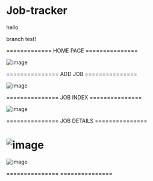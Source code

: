 # Job-tracker

hello

branch test!




============= HOME PAGE ===============

![image](https://user-images.githubusercontent.com/100539234/167038496-48596246-91a9-4535-87d5-66207cce8ff2.png)

=============== ADD JOB ===============

![image](https://user-images.githubusercontent.com/100539234/167038664-df9141ca-7b72-4a60-8546-bec9f1fbc5c9.png)

=============== JOB INDEX ===============

![image](https://user-images.githubusercontent.com/100539234/167041147-45e4b7ed-3f55-4547-bbe6-997793f6cf05.png)

=============== JOB DETAILS ===============

![image](https://user-images.githubusercontent.com/100539234/167040967-15bc959d-062c-417c-8d1b-9cc3a80bd7db.png)
=====================
![image](https://user-images.githubusercontent.com/100539234/167040986-70d07bbf-9f05-4168-9edc-3293aed2ec23.png)


===============  ===============


